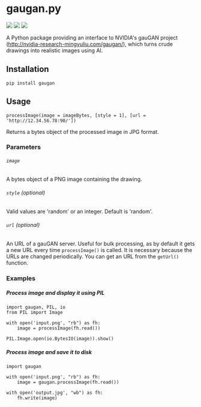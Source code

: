 # gaugan.py 

[![](https://img.shields.io/pypi/v/gaugan?style=plastic)](https://pypi.org/project/gaugan/)
[![](https://img.shields.io/pypi/l/gaugan?style=plastic)](https://unlicense.org/)
[![](https://img.shields.io/pypi/pyversions/gaugan?style=plastic)](https://www.python.org/downloads/)

A Python package providing an interface to NVIDIA's gauGAN project (http://nvidia-research-mingyuliu.com/gaugan/), which turns crude drawings into realistic images using AI.

## Installation
```pip install gaugan```

## Usage
```processImage(image = imageBytes, [style = 1], [url = 'http://12.34.56.78:90/'])```

Returns a bytes object of the processed image in JPG format.

### Parameters
###### ```image```
A bytes object of a PNG image containing the drawing.
###### ```style``` (optional)
Valid values are 'random' or an integer. Default is 'random'.
###### ```url``` (optional)
An URL of a gauGAN server. Useful for bulk processing, as by default it gets a new URL every time ```processImage()``` is called. It is necessary because the URLs are changed periodically. You can get an URL from the ```getUrl()``` function.

### Examples
##### Process image and display it using PIL
```
import gaugan, PIL, io
from PIL import Image

with open('input.png', "rb") as fh:
    image = processImage(fh.read())

PIL.Image.open(io.BytesIO(image)).show()
```
##### Process image and save it to disk
```
import gaugan

with open('input.png', "rb") as fh:
    image = gaugan.processImage(fh.read())

with open('output.jpg', "wb") as fh:
    fh.write(image)
```